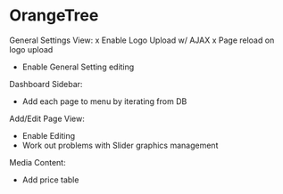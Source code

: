 OrangeTree
==========

General Settings View:
  x Enable Logo Upload w/ AJAX
  x Page reload on logo upload
  - Enable General Setting editing

Dashboard Sidebar:
  - Add each page to menu by iterating from DB

Add/Edit Page View:
  - Enable Editing
  - Work out problems with Slider graphics management

Media Content:
  - Add price table
